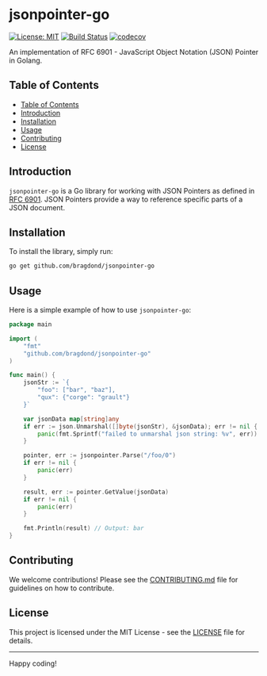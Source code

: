 #  jsonpointer-go

[![License: MIT](https://img.shields.io/badge/License-MIT-yellow.svg)](https://opensource.org/licenses/MIT)
[![Build Status](https://github.com/BragdonD/jsonpointer-go/actions/workflows/go.yaml/badge.svg)](https://github.com/BragdonD/jsonpointer-go/actions?query=workflow%3A"Go")
[![codecov](https://codecov.io/gh/BragdonD/jsonpointer-go/branch/main/graph/badge.svg)](https://codecov.io/gh/BragdonD/jsonpointer-go)

An implementation of RFC 6901 - JavaScript Object Notation (JSON) Pointer in Golang.

## Table of Contents

- [Table of Contents](#table-of-contents)
- [Introduction](#introduction)
- [Installation](#installation)
- [Usage](#usage)
- [Contributing](#contributing)
- [License](#license)

## Introduction

`jsonpointer-go` is a Go library for working with JSON Pointers as defined in [RFC 6901](https://tools.ietf.org/html/rfc6901). JSON Pointers provide a way to reference specific parts of a JSON document.

## Installation

To install the library, simply run:

```sh
go get github.com/bragdond/jsonpointer-go
```

## Usage

Here is a simple example of how to use `jsonpointer-go`:

```go
package main

import (
    "fmt"
    "github.com/bragdond/jsonpointer-go"
)

func main() {   
	jsonStr := `{
        "foo": ["bar", "baz"],
        "qux": {"corge": "grault"}
    }`

    var jsonData map[string]any
    if err := json.Unmarshal([]byte(jsonStr), &jsonData); err != nil {
        panic(fmt.Sprintf("failed to unmarshal json string: %v", err))
    }

    pointer, err := jsonpointer.Parse("/foo/0")
    if err != nil {
        panic(err)
    }

    result, err := pointer.GetValue(jsonData)
    if err != nil {
        panic(err)
    }

    fmt.Println(result) // Output: bar
}
```

## Contributing

We welcome contributions! Please see the [CONTRIBUTING.md](CONTRIBUTING.md) file for guidelines on how to contribute.

## License

This project is licensed under the MIT License - see the [LICENSE](LICENSE) file for details.

---

Happy coding!